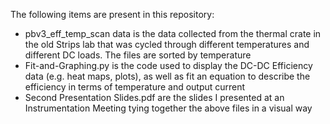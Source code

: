 The following items are present in this repository:
- pbv3_eff_temp_scan data is the data collected from the thermal crate in the old Strips lab that was cycled through different temperatures and different DC loads. The files are sorted by temperature
- Fit-and-Graphing.py is the code used to display the DC-DC Efficiency data (e.g. heat maps, plots), as well as fit an equation to describe the efficiency in terms of temperature and output current
- Second Presentation Slides.pdf are the slides I presented at an Instrumentation Meeting tying together the above files in a visual way
